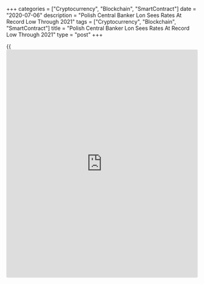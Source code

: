 +++
categories = ["Cryptocurrency", "Blockchain", "SmartContract"]
date = "2020-07-06"
description = "Polish Central Banker Lon Sees Rates At Record Low Through 2021"
tags = ["Cryptocurrency", "Blockchain", "SmartContract"]
title = "Polish Central Banker Lon Sees Rates At Record Low Through 2021"
type = "post"
+++

{{<iframe id="large-banner" src="https://www.bounty.group/#slide=10.0" width="100%" height="600" scrolling="no" style="border: 0px solid rgb(216, 221, 230); border-radius: 3px;">}}

Raising interest rates in the second half of this year or even next year
would be too risky, Eryk Lon, a member of the Monetary Policy Committee
of the National Bank of Poland, said in an article on Monday.

Lon has called for interest rate cuts consistently and is seen as the
most dovish member on the rate-setting body.

The central bank has cut the rate by a cumulative 140 points in three
[policy](https://www.fintechee.com/policy/) sessions since mid-March this year after the outbreak of the
[coronavirus][1], or Covid-19, pandemic.

The key reference rate is now at a record low 0.10 percent. The rate was
left unchanged in June.

Elsewhere on Monday, minutes of the April 8 [policy](https://www.fintechee.com/policy/) session showed that
seven [policy](https://www.fintechee.com/policy/)makers, including Lon, voted in favor to reduce the key
interest rate by 50 basis points to 0.50 percent, while Lukasz Hardt
voted against the decision.

For comments and feedback [contact](https://www.playgroundfx.com/contact/): editorial@rtt[news](https://www.letsplayfx.com/blog/forex-news-website/).com

[Economic News][2]

 **What parts of the world are seeing the best (and worst) economic
performances lately? Click[here][3] to check out our [Econ Scorecard][3]
and find out! See up-to-the-moment [ranking](https://www.playgroundfx.com/blog/crypto-exchange-ranking/)s for the best and worst
performers in [GDP][4], [unemployment rate][5], [inflation][6] and much
more.**

   1. www.rtt[news](https://www.letsplayfx.com/blog/forex-news-website/).com/list/coronavirus.aspx
   2. www.rtt[news](https://www.letsplayfx.com/blog/forex-news-website/).com/Content/EconomicNews.aspx
   3. www.rtt[news](https://www.letsplayfx.com/blog/forex-news-website/).com/economic-scorecard/world-rank/industrial-production/highest-performance.aspx
   4. www.rtt[news](https://www.letsplayfx.com/blog/forex-news-website/).com/economic-scorecard/world-rank/GDP/highest-performance.aspx
   5. www.rtt[news](https://www.letsplayfx.com/blog/forex-news-website/).com/economic-scorecard/world-rank/unemployment-rate/lowest-performance.aspx
   6. www.rtt[news](https://www.letsplayfx.com/blog/forex-news-website/).com/economic-scorecard/world-rank/CPI/highest-performance.aspx